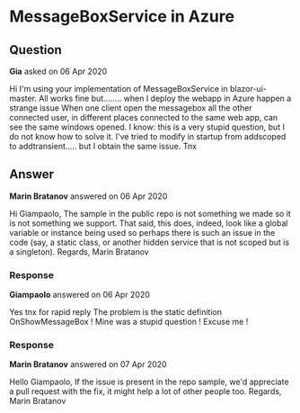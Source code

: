 # MessageBoxService in Azure

## Question

**Gia** asked on 06 Apr 2020

Hi I'm using your implementation of MessageBoxService in blazor-ui-master. All works fine but........ when I deploy the webapp in Azure happen a strange issue When one client open the messagebox all the other connected user, in different places connected to the same web app, can see the same windows opened. I know: this is a very stupid question, but I do not know how to solve it. I've tried to modify in startup from addscoped to addtransient..... but I obtain the same issue. Tnx

## Answer

**Marin Bratanov** answered on 06 Apr 2020

Hi Giampaolo, The sample in the public repo is not something we made so it is not something we support. That said, this does, indeed, look like a global variable or instance being used so perhaps there is such an issue in the code (say, a static class, or another hidden service that is not scoped but is a singleton). Regards, Marin Bratanov

### Response

**Giampaolo** answered on 06 Apr 2020

Yes tnx for rapid reply The problem is the static definition OnShowMessageBox ! Mine was a stupid question ! Excuse me !

### Response

**Marin Bratanov** answered on 07 Apr 2020

Hello Giampaolo, If the issue is present in the repo sample, we'd appreciate a pull request with the fix, it might help a lot of other people too. Regards, Marin Bratanov
